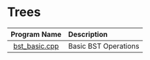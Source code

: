 # Trees

|          Program Name          | Description          |
| :----------------------------: | :------------------- |
| [bst_basic.cpp](bst_basic.cpp) | Basic BST Operations |
